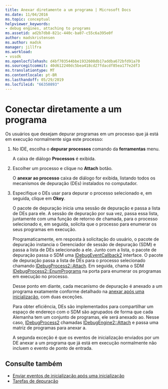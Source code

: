 ```yaml
---
title: Anexar diretamente a um programa | Microsoft Docs
ms.date: 11/04/2016
ms.topic: conceptual
helpviewer_keywords:
- debug engines, attaching to programs
ms.assetid: ad2b7db8-821c-440c-ba07-c55c6a395e0f
author: madskristensen
ms.author: madsk
manager: jillfra
ms.workload:
- vssdk
ms.openlocfilehash: d4bf703544bbe1932608db17addba672bfd91a70
ms.sourcegitcommit: 40d612240dc5bea418cd27fdacdf85ea177e2df3
ms.translationtype: MT
ms.contentlocale: pt-BR
ms.lasthandoff: 05/29/2019
ms.locfileid: "66350893"
---
```

# <a name="attach-directly-to-a-program"></a>Conectar diretamente a um programa
Os usuários que desejam depurar programas em um processo que já está em execução normalmente siga este processo:

1. No IDE, escolha o **depurar processos** comando da **ferramentas** menu.

    A caixa de diálogo **Processos** é exibida.

2. Escolher um processo e clique no **Attach** botão.

    O **anexar ao processo** caixa de diálogo for exibida, listando todos os mecanismos de depuração (DEs) instalados no computador.

3. Especifique o DEs usar para depurar o processo selecionado e, em seguida, clique em **Okey**.

   O pacote de depuração inicia uma sessão de depuração e passa a lista de DEs para ele. A sessão de depuração por sua vez, passa essa lista, juntamente com uma função de retorno de chamada, para o processo selecionado e, em seguida, solicita que o processo para enumerar os seus programas em execução.

   Programaticamente, em resposta à solicitação do usuário, o pacote de depuração instancia o Gerenciador de sessão de depuração (SDM) e passa a lista de DEs selecionado a ele. Junto com a lista, o pacote de depuração passa o SDM uma [IDebugEventCallback2](../../extensibility/debugger/reference/idebugeventcallback2.md) interface. O pacote de depuração passa a lista de DEs para o processo selecionado chamando [IDebugProcess2::Attach](../../extensibility/debugger/reference/idebugprocess2-attach.md). Em seguida, chama o SDM [IDebugProcess2::EnumPrograms](../../extensibility/debugger/reference/idebugprocess2-enumprograms.md) na porta para enumerar os programas em execução no processo.

   Desse ponto em diante, cada mecanismo de depuração é anexado a um programa exatamente conforme detalhado na [anexar após uma inicialização](../../extensibility/debugger/attaching-after-a-launch.md), com duas exceções.

   Para obter eficiência, DEs são implementados para compartilhar um espaço de endereço com o SDM são agrupados de forma que cada Alemanha tem um conjunto de programas, ele será anexado ao. Nesse caso, [IDebugProcess2](../../extensibility/debugger/reference/idebugprocess2.md) chamadas [IDebugEngine2::Attach](../../extensibility/debugger/reference/idebugengine2-attach.md) e passa uma matriz de programas para anexar a.

   A segunda exceção é que os eventos de inicialização enviados por um DE anexar a um programa que já está em execução normalmente não incluem o evento de ponto de entrada.

## <a name="see-also"></a>Consulte também
- [Enviar eventos de inicialização após uma inicialização](../../extensibility/debugger/sending-startup-events-after-a-launch.md)
- [Tarefas de depuração](../../extensibility/debugger/debugging-tasks.md)